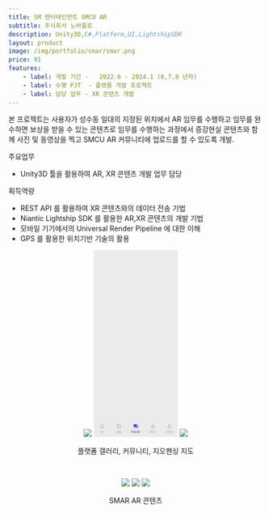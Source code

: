 ```yaml
---
title: SM 엔터테인먼트 SMCU AR
subtitle: 주식회사 노바플로
description: Unity3D,C#,Platform,UI,LightshipSDK
layout: product
image: /img/portfolio/smar/smar.png
price: 91
features:
    - label: 개발 기간 -   2022.6 - 2024.1 (6,7,8 년차)
    - label: 수행 PJT  - 플랫폼 개발 프로젝트    
    - label: 담당 업무 - XR 콘텐츠 개발  
---
```


본 프로젝트는 사용자가 성수동 일대의 지정된 위치에서 AR 임무를 수행하고 임무를 완수하면 보상을 받을 수 있는 콘텐츠로 임무를 수행하는 과정에서 증강현실 콘텐츠와 함께 사진 및 동영상을 찍고 SMCU AR 커뮤니티에 업로드를 할 수 있도록 개발.  

주요업무  
- Unity3D 툴을 활용하여 AR, XR 콘텐츠 개발 업무 담당  
  
획득역량  
- REST API 를 활용하여 XR 콘텐츠와의 데이터 전송 기법  
- Niantic Lightship SDK 를 활용한 AR,XR 콘텐츠의 개발 기법  
- 모바일 기기에서의 Universal Render Pipeline 에 대한 이해  
- GPS 를 활용한 위치기반 기술의 활용
  
<p align="center">
<img src="/img/portfolio/smar/smar04.gif" width="33%">
<img src="/img/portfolio/smar/smar05.gif" width="33%">
<img src="/img/portfolio/smar/smar06.gif" width="33%">
<figcaption align="center">플랫폼 갤러리, 커뮤니티, 지오펜싱 지도</figcaption>
</p>
<br/>

   
<p align="center">
<img src="/img/portfolio/smar/smar01.gif" width="33%">
<img src="/img/portfolio/smar/smar02.gif" width="33%">
<img src="/img/portfolio/smar/smar03.gif" width="33%">
<figcaption align="center">SMAR AR 콘텐츠</figcaption>
</p>
<br/>
 


